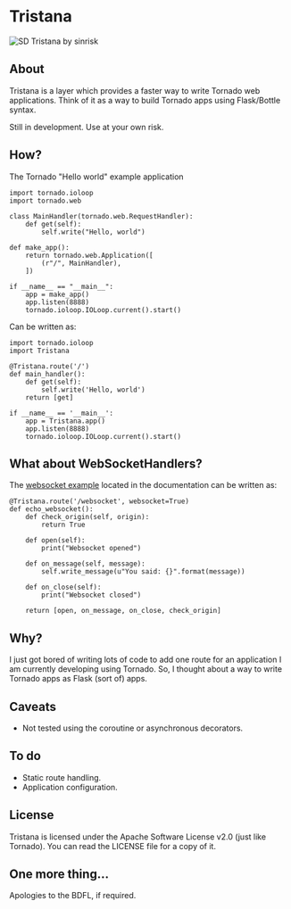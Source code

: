 Tristana
========
![SD Tristana by sinrisk](http://i.imgur.com/oFtkdmF.png)

## About

Tristana is a layer which provides a faster way to write Tornado web applications.
Think of it as a way to build Tornado apps using Flask/Bottle syntax.

Still in development. Use at your own risk.

## How?

The Tornado "Hello world" example application

```syntax=Python
import tornado.ioloop
import tornado.web

class MainHandler(tornado.web.RequestHandler):
    def get(self):
        self.write("Hello, world")

def make_app():
    return tornado.web.Application([
        (r"/", MainHandler),
    ])

if __name__ == "__main__":
    app = make_app()
    app.listen(8888)
    tornado.ioloop.IOLoop.current().start()
```

Can be written as:

```syntax=Python
import tornado.ioloop
import Tristana

@Tristana.route('/')
def main_handler():
    def get(self):
        self.write('Hello, world')
    return [get]

if __name__ == '__main__':
    app = Tristana.app()
    app.listen(8888)
    tornado.ioloop.IOLoop.current().start()
```

## What about WebSocketHandlers?

The [websocket example](http://www.tornadoweb.org/en/stable/websocket.html) located
in the documentation can be written as:

```syntax=Python
@Tristana.route('/websocket', websocket=True)
def echo_websocket():
    def check_origin(self, origin):
        return True

    def open(self):
        print("Websocket opened")

    def on_message(self, message):
        self.write_message(u"You said: {}".format(message))

    def on_close(self):
        print("Websocket closed")

    return [open, on_message, on_close, check_origin]
```

## Why?

I just got bored of writing lots of code to add one route for an application I am currently developing using Tornado.
So, I thought about a way to write Tornado apps as Flask (sort of) apps.

## Caveats

- Not tested using the coroutine or asynchronous decorators.

## To do

- Static route handling.
- Application configuration.

## License

Tristana is licensed under the Apache Software License v2.0 (just like Tornado). You can read the LICENSE file for
a copy of it.

## One more thing...
Apologies to the BDFL, if required.

